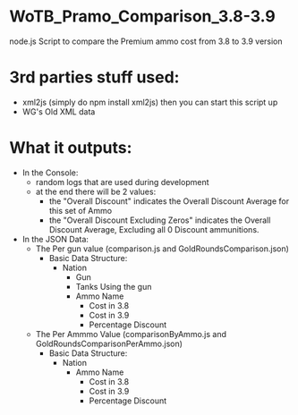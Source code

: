 # WoTB_Pramo_Comparison_3.8-3.9
node.js Script to compare the Premium ammo cost from 3.8 to 3.9 version

# 3rd parties stuff used:
  - xml2js (simply do npm install xml2js) then you can start this script up
  - WG's Old XML data

# What it outputs:
  - In the Console:
      - random logs that are used during development
      - at the end there will be 2 values:
        - the "Overall Discount" indicates the Overall Discount Average for this set of Ammo
        - the "Overall Discount Excluding Zeros" indicates the Overall Discount Average, Excluding all 0 Discount ammunitions.
  - In the JSON Data:
    - The Per gun value (comparison.js and GoldRoundsComparison.json)
      - Basic Data Structure: 
        - Nation
           - Gun
            - Tanks Using the gun
            - Ammo Name
              - Cost in 3.8
              - Cost in 3.9
              - Percentage Discount
    - The Per Ammmo Value (comparisonByAmmo.js and GoldRoundsComparisonPerAmmo.json)
      - Basic Data Structure:
        - Nation
          - Ammo Name
            - Cost in 3.8
            - Cost in 3.9
            - Percentage Discount
